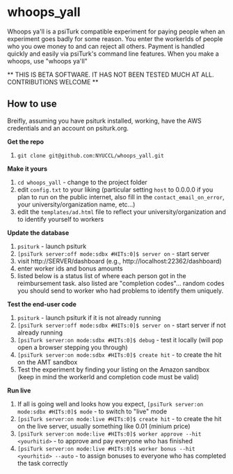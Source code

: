 whoops_yall
===========

Whoops ya'll is a psiTurk compatible experiment for paying people when an experiment goes badly for some reason.  You enter the workerIds of people who you owe money to and can reject all others.  Payment is handled quickly and easily via psiTurk's command line features.  When you make a whoops, use "whoops ya'll" 

** THIS IS BETA SOFTWARE.  IT HAS NOT BEEN TESTED MUCH AT ALL.  CONTRIBUTIONS WELCOME **

How to use
----------

Breifly, assuming you have psiturk installed, working, have the AWS credentials and an
account on psiturk.org.

**Get the repo**  

1. `git clone git@github.com:NYUCCL/whoops_yall.git`  

**Make it yours**  

1. `cd whoops_yall` - change to the project folder  
1. edit `config.txt` to your liking (particular setting `host` to 0.0.0.0 if you plan to run on the public internet, also fill in the `contact_email_on_error`, your university/organization name, etc...) 
1. edit the `templates/ad.html` file to reflect your university/organization and to identify yourself to workers 

**Update the database** 

1. `psiturk` - launch psiturk  
1. `[psiTurk server:off mode:sdbx #HITs:0]$ server on` - start server  
1. visit http://SERVER/dashboard (e.g., http://localhost:22362/dashboard)
1. enter worker ids and bonus amounts
1. listed below is a status list of where each person got in the reimbursement task.  also listed are "completion codes"... random codes you should send to worker who had problems to identify them uniquely.

**Test the end-user code**  

1. `psiturk` - launch psiturk if it is not already running
1. `[psiTurk server:off mode:sdbx #HITs:0]$ server on` - start server if not already running
1. `[psiTurk server:on mode:sdbx #HITs:0]$ debug` - test it locally  (will pop open a browser stepping you through)
1. `[psiTurk server:on mode:sdbx #HITs:0]$ create hit` - to create the hit on the AMT sandbox
1. Test the experiment by finding your listing on the Amazon sandbox (keep in mind the workerId and completion code
must be valid)

**Run live**  

1. If all is going well and looks how you expect, `[psiTurk server:on mode:sdbx #HITs:0]$ mode` - to switch to "live" mode  
1. `[psiTurk server:on mode:live #HITs:0]$ create hit` - to create the hit on the live server, usually something like 0.01 (minium price) 
1. `[psiTurk server:on mode:live #HITs:0]$ worker approve --hit <yourhitid>` - to approve and pay everyone who has finished
1. `[psiTurk server:on mode:live #HITs:0]$ worker bonus --hit <yourhitid> --auto` - to assign bonuses to everyone who has completed
the task correctly

